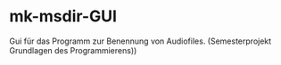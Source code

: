 # mk-msdir-GUI
Gui für das Programm zur Benennung von Audiofiles. (Semesterprojekt Grundlagen des Programmierens))
